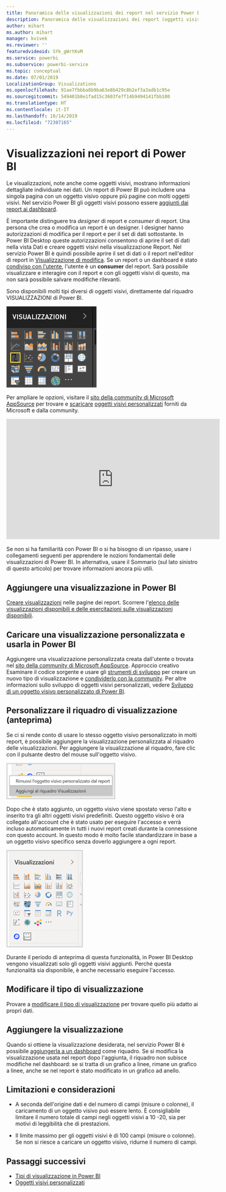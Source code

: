 ```yaml
---
title: Panoramica delle visualizzazioni dei report nel servizio Power BI e in Power BI Desktop
description: Panoramica delle visualizzazioni dei report (oggetti visivi) in Microsoft Power BI.
author: mihart
ms.author: mihart
manager: kvivek
ms.reviewer: ''
featuredvideoid: SYk_gWrtKvM
ms.service: powerbi
ms.subservice: powerbi-service
ms.topic: conceptual
ms.date: 07/01/2019
LocalizationGroup: Visualizations
ms.openlocfilehash: 91ae7fbbba8b9ba63e8b429c8b2ef3a3adb1c95e
ms.sourcegitcommit: 549401b0e1fad15c3603fe7f14b9494141fbb100
ms.translationtype: HT
ms.contentlocale: it-IT
ms.lasthandoff: 10/14/2019
ms.locfileid: "72307165"
---
```

# <a name="visualizations-in-power-bi-reports"></a>Visualizzazioni nei report di Power BI

Le visualizzazioni, note anche come oggetti visivi, mostrano informazioni dettagliate individuate nei dati. Un report di Power BI può includere una singola pagina con un oggetto visivo oppure più pagine con molti oggetti visivi. Nel servizio Power BI gli oggetti visivi possono essere [aggiunti dai report ai dashboard](../service-dashboard-pin-tile-from-report.md).

È importante distinguere tra *designer* di report e *consumer* di report.  Una persona che crea o modifica un report è un designer.  I designer hanno autorizzazioni di modifica per il report e per il set di dati sottostante. In Power BI Desktop queste autorizzazioni consentono di aprire il set di dati nella vista Dati e creare oggetti visivi nella visualizzazione Report. Nel servizio Power BI è quindi possibile aprire il set di dati o il report nell'editor di report in [Visualizzazione di modifica](../consumer/end-user-reading-view.md). Se un report o un dashboard è stato [condiviso con l'utente](../consumer/end-user-shared-with-me.md), l'utente è un **consumer** del report. Sarà possibile visualizzare e interagire con il report e con gli oggetti visivi di questo, ma non sarà possibile salvare modifiche rilevanti.

Sono disponibili molti tipi diversi di oggetti visivi, direttamente dal riquadro VISUALIZZAZIONI di Power BI.

![](media/power-bi-report-visualizations/power-bi-templates.png)

Per ampliare le opzioni, visitare il [sito della community di Microsoft AppSource](https://appsource.microsoft.com) per trovare e [scaricare](https://appsource.microsoft.com/marketplace/apps?page=1&product=power-bi-visuals) [oggetti visivi personalizzati](../developer/visuals/custom-visual-develop-tutorial.md) forniti da Microsoft e dalla community.

<iframe width="560" height="315" src="https://www.youtube.com/embed/SYk_gWrtKvM?list=PL1N57mwBHtN0JFoKSR0n-tBkUJHeMP2cP" frameborder="0" allowfullscreen></iframe>


Se non si ha familiarità con Power BI o si ha bisogno di un ripasso, usare i collegamenti seguenti per apprendere le nozioni fondamentali delle visualizzazioni di Power BI.  In alternativa, usare il Sommario (sul lato sinistro di questo articolo) per trovare informazioni ancora più utili.

## <a name="add-a-visualization-in-power-bi"></a>Aggiungere una visualizzazione in Power BI

[Creare visualizzazioni](power-bi-report-add-visualizations-i.md) nelle pagine dei report. Scorrere l'[elenco delle visualizzazioni disponibili e delle esercitazioni sulle visualizzazioni disponibili](power-bi-visualization-types-for-reports-and-q-and-a.md). 

## <a name="upload-a-custom-visualization-and-use-it-in-power-bi"></a>Caricare una visualizzazione personalizzata e usarla in Power BI

Aggiungere una visualizzazione personalizzata creata dall'utente o trovata nel [sito della community di Microsoft AppSource](https://appsource.microsoft.com/marketplace/apps?product=power-bi-visuals). Approccio creativo Esaminare il codice sorgente e usare gli [strumenti di sviluppo](../developer/visuals/custom-visual-develop-tutorial.md) per creare un nuovo tipo di visualizzazione e [condividerlo con la community](../developer/office-store.md). Per altre informazioni sullo sviluppo di oggetti visivi personalizzati, vedere [Sviluppo di un oggetto visivo personalizzato di Power BI](../developer/visuals/custom-visual-develop-tutorial.md).

## <a name="personalize-your-visualization-pane-preview"></a>Personalizzare il riquadro di visualizzazione (anteprima)

Se ci si rende conto di usare lo stesso oggetto visivo personalizzato in molti report, è possibile aggiungere la visualizzazione personalizzata al riquadro delle visualizzazioni. Per aggiungere la visualizzazione al riquadro, fare clic con il pulsante destro del mouse sull'oggetto visivo.

![Pin to visualization pane (Aggiungi a riquadro delle visualizzazioni)](media/power-bi-report-visualizations/power-bi-pin-custom-visual-option.png)

Dopo che è stato aggiunto, un oggetto visivo viene spostato verso l'alto e inserito tra gli altri oggetti visivi predefiniti. Questo oggetto visivo è ora collegato all'account che è stato usato per eseguire l'accesso e verrà incluso automaticamente in tutti i nuovi report creati durante la connessione con questo account. In questo modo è molto facile standardizzare in base a un oggetto visivo specifico senza doverlo aggiungere a ogni report.

![Riquadro delle visualizzazioni personalizzato](media/power-bi-report-visualizations/power-bi-personalized-visualization-pane.png)

Durante il periodo di anteprima di questa funzionalità, in Power BI Desktop vengono visualizzati solo gli oggetti visivi aggiunti. Perché questa funzionalità sia disponibile, è anche necessario eseguire l'accesso.

## <a name="change-the-visualization-type"></a>Modificare il tipo di visualizzazione

Provare a [modificare il tipo di visualizzazione](power-bi-report-change-visualization-type.md) per trovare quello più adatto ai propri dati.

## <a name="pin-the-visualization"></a>Aggiungere la visualizzazione

Quando si ottiene la visualizzazione desiderata, nel servizio Power BI è possibile [aggiungerla a un dashboard](../service-dashboard-pin-tile-from-report.md) come riquadro. Se si modifica la visualizzazione usata nel report dopo l'aggiunta, il riquadro non subisce modifiche nel dashboard: se si tratta di un grafico a linee, rimane un grafico a linee, anche se nel report è stato modificato in un grafico ad anello.

## <a name="limitations-and-considerations"></a>Limitazioni e considerazioni
- A seconda dell'origine dati e del numero di campi (misure o colonne), il caricamento di un oggetto visivo può essere lento.  È consigliabile limitare il numero totale di campi negli oggetti visivi a 10 -20, sia per motivi di leggibilità che di prestazioni. 

- Il limite massimo per gli oggetti visivi è di 100 campi (misure o colonne). Se non si riesce a caricare un oggetto visivo, ridurne il numero di campi.   

## <a name="next-steps"></a>Passaggi successivi

* [Tipi di visualizzazione in Power BI](power-bi-visualization-types-for-reports-and-q-and-a.md)
* [Oggetti visivi personalizzati](../power-bi-custom-visuals.md)
